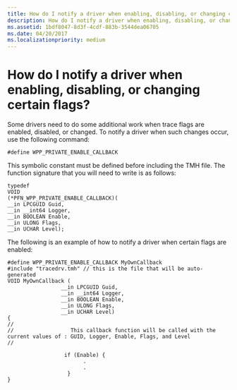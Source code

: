 ```yaml
---
title: How do I notify a driver when enabling, disabling, or changing certain flags
description: How do I notify a driver when enabling, disabling, or changing certain flags
ms.assetid: 1bdf8047-8d3f-4cdf-883b-3544dea06705
ms.date: 04/20/2017
ms.localizationpriority: medium
---
```


# How do I notify a driver when enabling, disabling, or changing certain flags?


Some drivers need to do some additional work when trace flags are enabled, disabled, or changed. To notify a driver when such changes occur, use the following command:

```
#define WPP_PRIVATE_ENABLE_CALLBACK 
```

This symbolic constant must be defined before including the TMH file. The function signature that you will need to write is as follows:

```
typedef
VOID
(*PFN_WPP_PRIVATE_ENABLE_CALLBACK)(
__in LPCGUID Guid,
__in __int64 Logger,
__in BOOLEAN Enable,
__in ULONG Flags,
__in UCHAR Level);
```

The following is an example of how to notify a driver when certain flags are enabled:

```
#define WPP_PRIVATE_ENABLE_CALLBACK MyOwnCallback
#include "tracedrv.tmh" // this is the file that will be auto-generated 
VOID MyOwnCallback (
                 __in LPCGUID Guid,
                 __in __int64 Logger,
                 __in BOOLEAN Enable,
                 __in ULONG Flags,
                 __in UCHAR Level) 
{
//                
//                  This callback function will be called with the current values of : GUID, Logger, Enable, Flags, and Level
//                 

                  if (Enable) {
                        .
                        .
                   }
} 
```









